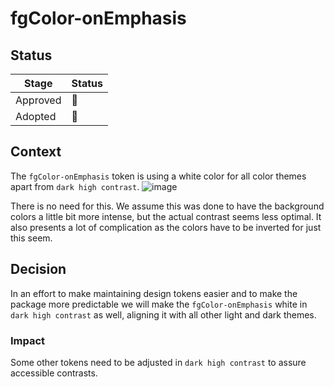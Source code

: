 # fgColor-onEmphasis

## Status

| Stage | Status |
| --- | --- |
| Approved | 🚧<!-- ✅ --> |
| Adopted | 🚧<!-- 🚧 --> |

## Context

The `fgColor-onEmphasis` token is using a white color for all color themes apart from `dark high contrast`.
![image](https://github.com/user-attachments/assets/196c30dc-cd63-4829-af3d-23a45fff3bde)

There is no need for this. We assume this was done to have the background colors a little bit more intense, but the actual contrast seems less optimal.
It also presents a lot of complication as the colors have to be inverted for just this seem.

## Decision

In an effort to make maintaining design tokens easier and to make the package more predictable we will make the `fgColor-onEmphasis` white in `dark high contrast` as well, aligning it with all other light and dark themes.

### Impact

Some other tokens need to be adjusted in `dark high contrast` to assure accessible contrasts.
